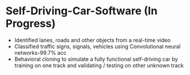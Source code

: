 # Self-Driving-Car-Software (In Progress)

- Identified lanes, roads and other objects from a real-time video
- Classified traffic signs, signals, vehicles using Convolutional neural networks-99.7% acc
- Behavioral cloning to simulate a fully functional self-driving car by training on one track
and validating / testing on other unknown track
